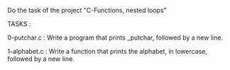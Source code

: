 Do the task of the project "C-Functions, nested loops"

TASKS :

0-putchar.c : Write a program that prints _putchar, followed by a new line.

1-alphabet.c : Write a function that prints the alphabet, in lowercase, followed by a new line.